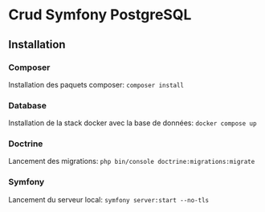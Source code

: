 # Crud Symfony PostgreSQL

## Installation

### Composer
Installation des paquets composer: `composer install`

### Database
Installation de la stack docker avec la base de données: `docker compose up`

### Doctrine
Lancement des migrations: `php bin/console doctrine:migrations:migrate`

### Symfony
Lancement du serveur local: `symfony server:start --no-tls`